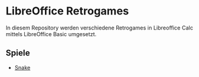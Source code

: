 # LibreOffice Retrogames

In diesem Repository werden verschiedene Retrogames in Libreoffice Calc mittels
LibreOffice Basic umgesetzt.

## Spiele

- [Snake](Snake.md)